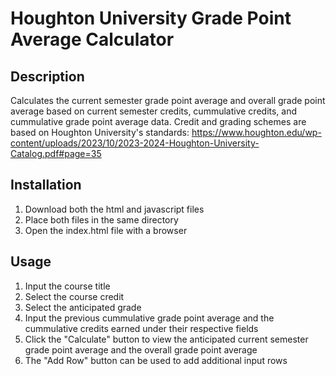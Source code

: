 # Houghton University Grade Point Average Calculator

## Description

Calculates the current semester grade point average and overall grade point average based on current semester credits, cummulative credits, and cummulative grade point average data.
Credit and grading schemes are based on Houghton University's standards: https://www.houghton.edu/wp-content/uploads/2023/10/2023-2024-Houghton-University-Catalog.pdf#page=35

## Installation

1. Download both the html and javascript files
2. Place both files in the same directory
3. Open the index.html file with a browser

## Usage

1. Input the course title
2. Select the course credit
3. Select the anticipated grade
4. Input the previous cummulative grade point average and the cummulative credits earned under their respective fields
5. Click the "Calculate" button to view the anticipated current semester grade point average and the overall grade point average
6. The "Add Row" button can be used to add additional input rows
